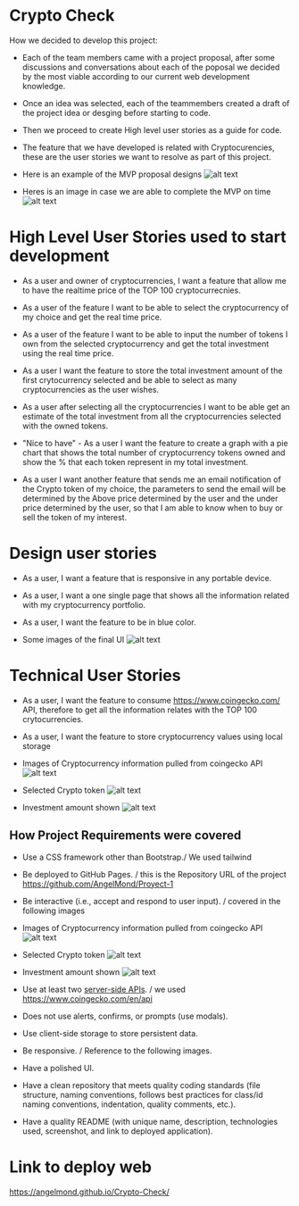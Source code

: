 # Crypto Check

How we decided to develop this project:
* Each of the team members came with a project proposal, after some discussions and conversations about each of the poposal we decided by the most viable according to our current web development knowledge.

* Once an idea was selected, each of the teammembers created a draft of the project idea or desging before starting to code.

* Then we proceed to create High level user stories as a guide for code.

* The feature that we have developed is related with Cryptocurencies, these are the user stories we want to resolve as part of this project.

* Here is an example of the MVP proposal designs ![alt text](./assets/Images/Phase%201.png)

* Heres is an image in case we are able to complete the MVP on time ![alt text](./assets/Images/Phase%202%20Design.png)


# High Level User Stories used to start development

* As a user and owner of cryptocurrencies, I want a feature that allow me to have the realtime price of the TOP 100 cryptocurrecnies.

* As a user of the feature I want to be able to select the cryptocurrency of my choice and get the real time price.

* As a user of the feature I want to be able to input the number of tokens I own from the selected cryptocurrency and get the total investment using the real time price.

* As a user I want the feature to store the total investment amount of the first crytocurrency selected and be able to select as many cryptocurrencies as the user wishes.

* As a user after selecting all the cryptocurrencies I want to be able get an estimate of the total investment from all the cryptocurrencies selected with the owned tokens.

* "Nice to have" - As a user I want the feature to create a graph with a pie chart that shows the total number of cryptocurrency tokens owned and show the % that each token represent in my total investment.

* As a user I want another feature that sends me an email notification of the Crypto token of my choice, the parameters to send the email will be determined by the Above price determined by the user and the under price determined by the user, so that I am able to know when to buy or sell the token of my interest.




# Design user stories

* As a user, I want a feature that is responsive in any portable device.

* As a user, I want a one single page that shows all the information related with my cryptocurrency portfolio.

* As a user, I want the feature to be in blue color.

* Some images of the final UI ![alt text](./assets/Images/Completed%20UI.JPG)



# Technical User Stories

* As a user, I want the feature to consume https://www.coingecko.com/ API, therefore to get all the information relates with the TOP 100 crytocurrencies.

* As a user, I want the feature to store cryptocurrency values using local storage

* Images of Cryptocurrency information pulled from coingecko API ![alt text](./assets/Images/Dropdown.JPG)

* Selected Crypto token ![alt text](./assets/Images/Selected%20Crypto.JPG)

* Investment amount shown ![alt text](./assets/Images/Investment%20amount.JPG)



## How Project Requirements were covered 

* Use a CSS framework other than Bootstrap./ We used tailwind

* Be deployed to GitHub Pages. / this is the Repository URL of the project https://github.com/AngelMond/Proyect-1

* Be interactive (i.e., accept and respond to user input). / covered in the following images
* Images of Cryptocurrency information pulled from coingecko API ![alt text](./assets/Images/Dropdown.JPG)

* Selected Crypto token ![alt text](./assets/Images/Selected%20Crypto.JPG)

* Investment amount shown ![alt text](./assets/Images/Investment%20amount.JPG)

* Use at least two [server-side APIs](https://coding-boot-camp.github.io/full-stack/apis/api-resources). / we used https://www.coingecko.com/en/api

* Does not use alerts, confirms, or prompts (use modals).

* Use client-side storage to store persistent data.

* Be responsive. / Reference to the following images.

* Have a polished UI.

* Have a clean repository that meets quality coding standards (file structure, naming conventions, follows best practices for class/id naming conventions, indentation, quality comments, etc.).

* Have a quality README (with unique name, description, technologies used, screenshot, and link to deployed application).


# Link to deploy web
https://angelmond.github.io/Crypto-Check/
